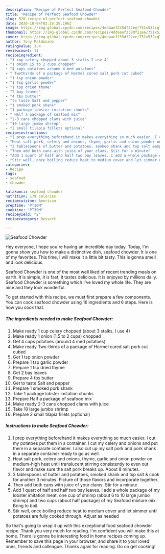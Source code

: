 ```yaml
---
description: "Recipe of Perfect Seafood Chowder"
title: "Recipe of Perfect Seafood Chowder"
slug: 520-recipe-of-perfect-seafood-chowder
date: 2020-10-04T03:18:28.196Z
image: https://img-global.cpcdn.com/recipes/4ddaaef238df22ee/751x532cq70/seafood-chowder-recipe-main-photo.jpg
thumbnail: https://img-global.cpcdn.com/recipes/4ddaaef238df22ee/751x532cq70/seafood-chowder-recipe-main-photo.jpg
cover: https://img-global.cpcdn.com/recipes/4ddaaef238df22ee/751x532cq70/seafood-chowder-recipe-main-photo.jpg
author: Tony Maldonado
ratingvalue: 3.4
reviewcount: 11
recipeingredient:
- "1 cup celery chopped about 3 stalks I use 4"
- "1 onion 15 to 2 cups chopped"
- "4 cups potatoes around 4 med potatoes"
- " Twothirds of a package of Hormel cured salt pork cut cubed"
- "1 tsp onion powder"
- "1 tsp garlic powder"
- "1 tsp dried thyme"
- "2 bay leaves"
- "4 tbs butter"
- "to taste Salt and pepper"
- "1 smoked pork shank"
- "1 package lobster imitation chunks"
- " Half a package of seafood mix"
- "2-3 cans chopped clams with juice"
- "10 large jumbo shrimp"
- "2 small tilapia fillets optional"
recipeinstructions:
- "I prep everything beforehand it makes everything so much easier. I cut my potatoes put them in a container. I cut my celery and onions and put them in a separate container. I also cut up my salt pork and pork shank in a separate container ready to go as well."
- "Heat salt pork, celery and onions, thyme, garlic and onion powder on medium-high heat until translucent stirring consistently to even out flavor and make sure the salt pork breaks up. About 8 minutes."
- "3 tablespoons of butter and potatoes, smoked shank and tsp salt &amp; cook for another 3 minutes. Picture of those flavors and incorporate together."
- "Then add both cans with juice of your clams. Stir for a minute"
- "Add 1 quart of half and half two bay leaves. I add a whole package of my lobster imitation meat, one cup of shrimp (about 6 to 10 large jumbo shrimp) and two cups (about half package) of my Seafood mixture mix. Bring to boil."
- "Stir well, once boiling reduce heat to medium cover and let simmer until potatoes are fully cooked through. Adjust as needed"
categories:
- Recipe
tags:
- seafood
- chowder

katakunci: seafood chowder 
nutrition: 179 calories
recipecuisine: American
preptime: "PT16M"
cooktime: "PT39M"
recipeyield: "2"
recipecategory: Dessert

---
```



![Seafood Chowder](https://img-global.cpcdn.com/recipes/4ddaaef238df22ee/751x532cq70/seafood-chowder-recipe-main-photo.jpg)

Hey everyone, I hope you're having an incredible day today. Today, I'm gonna show you how to make a distinctive dish, seafood chowder. It is one of my favorites. This time, I will make it a little bit tasty. This is gonna smell and look delicious.

Seafood Chowder is one of the most well liked of recent trending meals on earth. It is simple, it is fast, it tastes delicious. It is enjoyed by millions daily. Seafood Chowder is something which I've loved my whole life. They are nice and they look wonderful.




To get started with this recipe, we must first prepare a few components. You can cook seafood chowder using 16 ingredients and 6 steps. Here is how you cook that.

<!--inarticleads1-->

##### The ingredients needed to make Seafood Chowder:

1. Make ready 1 cup celery chopped (about 3 stalks, I use 4)
1. Make ready 1 onion (1.5 to 2 cups) chopped
1. Get 4 cups potatoes (around 4 med potatoes)
1. Make ready  Two-thirds of a package of Hormel cured salt pork cut cubed
1. Get 1 tsp onion powder
1. Prepare 1 tsp garlic powder
1. Prepare 1 tsp dried thyme
1. Get 2 bay leaves
1. Prepare 4 tbs butter
1. Get to taste Salt and pepper
1. Prepare 1 smoked pork shank
1. Take 1 package lobster imitation chunks
1. Prepare  Half a package of seafood mix
1. Make ready 2-3 cans chopped clams with juice
1. Take 10 large jumbo shrimp
1. Prepare 2 small tilapia fillets (optional)




<!--inarticleads2-->

##### Instructions to make Seafood Chowder:

1. I prep everything beforehand it makes everything so much easier. I cut my potatoes put them in a container. I cut my celery and onions and put them in a separate container. I also cut up my salt pork and pork shank in a separate container ready to go as well.
1. Heat salt pork, celery and onions, thyme, garlic and onion powder on medium-high heat until translucent stirring consistently to even out flavor and make sure the salt pork breaks up. About 8 minutes.
1. 3 tablespoons of butter and potatoes, smoked shank and tsp salt &amp; cook for another 3 minutes. Picture of those flavors and incorporate together.
1. Then add both cans with juice of your clams. Stir for a minute
1. Add 1 quart of half and half two bay leaves. I add a whole package of my lobster imitation meat, one cup of shrimp (about 6 to 10 large jumbo shrimp) and two cups (about half package) of my Seafood mixture mix. Bring to boil.
1. Stir well, once boiling reduce heat to medium cover and let simmer until potatoes are fully cooked through. Adjust as needed




So that's going to wrap it up with this exceptional food seafood chowder recipe. Thank you very much for reading. I'm confident you will make this at home. There is gonna be interesting food in home recipes coming up. Remember to save this page in your browser, and share it to your loved ones, friends and colleague. Thanks again for reading. Go on get cooking!
